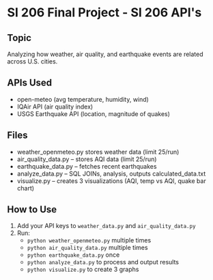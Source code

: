 # SI 206 Final Project - SI 206 API's

## Topic
Analyzing how weather, air quality, and earthquake events are related across U.S. cities.

## APIs Used
- open-meteo (avg temperature, humidity, wind)
- IQAir API (air quality index)
- USGS Earthquake API (location, magnitude of quakes)

## Files
- weather_openmeteo.py stores weather data (limit 25/run)
- air_quality_data.py – stores AQI data (limit 25/run)
- earthquake_data.py – fetches recent earthquakes
- analyze_data.py – SQL JOINs, analysis, outputs calculated_data.txt
- visualize.py – creates 3 visualizations (AQI, temp vs AQI, quake bar chart)

## How to Use
1. Add your API keys to `weather_data.py` and `air_quality_data.py`
2. Run:
   - `python weather_openmeteo.py` multiple times
   - `python air_quality_data.py` multiple times
   - `python earthquake_data.py` once
   - `python analyze_data.py` to process and output results
   - `python visualize.py` to create 3 graphs
